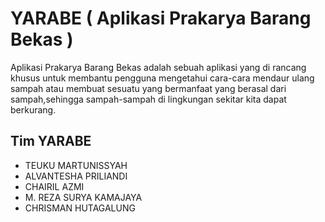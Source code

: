 # YARABE ( Aplikasi Prakarya Barang Bekas )
Aplikasi Prakarya Barang Bekas adalah sebuah aplikasi yang di rancang khusus untuk membantu pengguna mengetahui cara-cara mendaur ulang sampah atau membuat sesuatu yang bermanfaat yang berasal dari sampah,sehingga sampah-sampah di lingkungan sekitar kita dapat berkurang.

## Tim YARABE
* TEUKU MARTUNISSYAH      
* ALVANTESHA PRILIANDI	  
* CHAIRIL AZMI	 	 	      
* M. REZA SURYA KAMAJAYA  
* CHRISMAN HUTAGALUNG  	  



